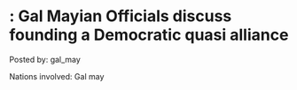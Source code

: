 # : Gal Mayian Officials discuss founding a Democratic quasi alliance 

Posted by: gal_may

Nations involved: Gal may


